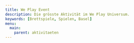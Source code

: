 ```yaml
---
title: We Play Event
description: Die grösste Aktivität im We Play Universum.
keywords: [Brettspiele, Spielen, Basel]
menu:
  main:
    parent: aktivitaeten
---
```

